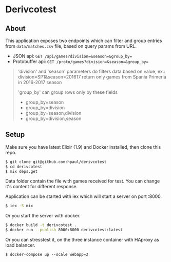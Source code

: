 # Derivcotest

## About

This application exposes two endpoints which can filter and group entries from `data/matches.csv` file, based on query params from URL.

- JSON api: `GET /api/games?division=&season=&group_by=`
- Protobuffer api: `GET /proto/games?division=&season=&group_by=`

> 'division' and 'season' parameters do filters data based on value,
> ex.: division=SP1&season=201617 return only games from Spania Primeria in 2016-2017 season 
>
> 'group_by' can group rows only by these fields
>
> - group_by=season
> - group_by=division
> - group_by=season,division
> - group_by=division,season

## Setup

Make sure you have latest Elixir (1.9) and Docker installed, then clone this repo.


```bash
$ git clone git@github.com:hpaul/derivcotest
$ cd derivcotest
$ mix deps.get
```

Data folder contain the file with games received for test. You can change it's content for different response.

Application can be started with iex which will start a server on port :8000.

```bash
$ iex -S mix
```

Or you start the server with docker.

```bash
$ docker build -t derivcotest .
$ docker run --publish 8000:8000 derivcotest:latest
```

Or you can stresstest it, on the three instance container with HAproxy as load balancer.

```
$ docker-compose up --scale webapp=3
```
